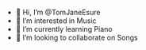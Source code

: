 - 👋  Hi, I’m @TomJaneEsure
- 👀  I’m interested in Music
- 🌱  I’m currently learning Piano
- 💞️  I’m looking to collaborate on Songs
